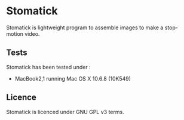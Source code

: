 # Stomatick

Stomatick is lightweight program to assemble images to make a stop-motion video. 

## Tests

Stomatick has been tested under :
 - MacBook2,1 running Mac OS X 10.6.8 (10K549)
 
## Licence
 
 Stomatick is licenced under GNU GPL v3 terms.
